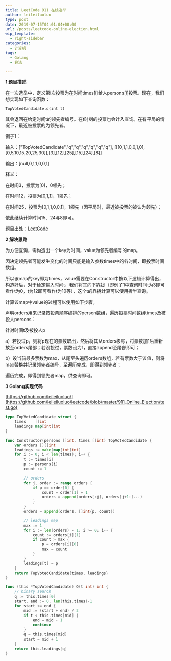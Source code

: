 ```yaml
---
title: LeetCode 911 在线选举
author: leileiluoluo
type: post
date: 2019-07-15T04:01:04+00:00
url: /posts/leetcode-online-election.html
wip_template:
  - right-sidebar
categories:
  - 计算机
tags:
  - Golang
  - 算法

---
```

**1 题目描述**
  
在一次选举中，定义第i次投票为在时间times[i]给人persons[i]投票。现在，我们想实现如下查询函数：

```
TopVotedCandidate.q(int t)
```

其会返回在给定时间t的领先者编号。在t时刻的投票也会计入查询。在有平局的情况下，最近被投票的为领先者。

例子1：

输入：["TopVotedCandidate","q","q","q","q","q","q"], [[[0,1,1,0,0,1,0],[0,5,10,15,20,25,30]],[3],[12],[25],[15],[24],[8]]

输出：[null,0,1,1,0,0,1]

释义：

在时间3，投票为[0]，0领先；

在时间12，投票为[0,1,1]，1领先；

在时间25，投票为[0,1,1,0,0,1]，1领先（因平局时，最近被投票的被认为领先）；

依此继续计算时间15、24与8即可。

题目出处：[LeetCode](https://leetcode.com/problems/online-election/)

**2 解决思路**
  
为方便查询，需构造出一个key为时间，value为领先者编号的map。
  
因决定领先者可能发生变化的时间只能是输入参数times中的各时间，即投票时间数组。
  
所以该map的key即为times，value需要在Constructor中按以下逻辑计算得出，构造好后，对于给定输入时间t，我们将其向下靠拢（即例子1中查询时间t为3即可看作t为0，t为12即可看作t为10等），这个t的靠拢计算可以使用折半查询。
  
计算该map中value的过程可以使用如下步骤。
  
声明orders用来记录按投票顺序编排的person数组，遍历投票时间数组times及被投人persons：
  
针对时间t及被投人p
  
a）若投过p，则将p现在的票数取出，然后将其从orders移除，将票数加1后重新放至orders尾部；若没投过，票数设为1，直接append至尾部即可；
  
b）设当前最多票数为max，从尾至头遍历orders数组，若有票数大于该值，则将max替换并记录领先者编号，至遍历完成，即得到领先者；
  
遍历完成，即得到领先者map，供查询即可。

**3 Golang实现代码**
  
[https://github.com/leileiluoluo/](https://github.com/leileiluoluo/leetcode/blob/master/911_Online_Election/test.go)

```go
type TopVotedCandidate struct {
    times    []int
    leadings map[int]int
}

func Constructor(persons []int, times []int) TopVotedCandidate {
    var orders [][]int
    leadings := make(map[int]int)
    for i := 0; i < len(times); i++ {
        t := times[i]
        p := persons[i]
        count := 1

        // orders
        for j, order := range orders {
            if p == order[0] {
                count = order[1] + 1
                orders = append(orders[:j], orders[j+1:]...)
            }
        }
        orders = append(orders, []int{p, count})

        // leadings map
        max := 1
        for i := len(orders) - 1; i >= 0; i-- {
            count := orders[i][1]
            if count > max {
                p = orders[i][0]
                max = count
            }
        }
        leadings[t] = p
    }
    return TopVotedCandidate{times, leadings}
}

func (this *TopVotedCandidate) Q(t int) int {
    // binary search
    q := this.times[0]
    start, end := 0, len(this.times)-1
    for start <= end {
        mid := (start + end) / 2
        if t < this.times[mid] {
            end = mid - 1
            continue
        }
        q = this.times[mid]
        start = mid + 1
    }
    return this.leadings[q]
}
```